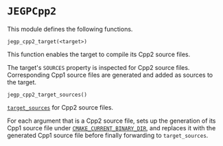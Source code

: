 # `JEGPCpp2`

This module defines the following functions.

```
jegp_cpp2_target(<target>)
```

This function enables the target to compile its Cpp2 source files.

The target's `SOURCES` property is inspected for Cpp2 source files.
Corresponding Cpp1 source files are generated and added as sources to the target.

```
jegp_cpp2_target_sources()
```

[`target_sources`][] for Cpp2 source files.

For each argument that is a Cpp2 source file,
sets up the generation of its Cpp1 source file under [`CMAKE_CURRENT_BINARY_DIR`][], and
replaces it with the generated Cpp1 source file
before finally forwarding to `target_sources`.

[`target_sources`]: https://cmake.org/cmake/help/latest/command/target_sources.html
[`CMAKE_CURRENT_BINARY_DIR`]: https://cmake.org/cmake/help/latest/variable/CMAKE_CURRENT_BINARY_DIR.html
